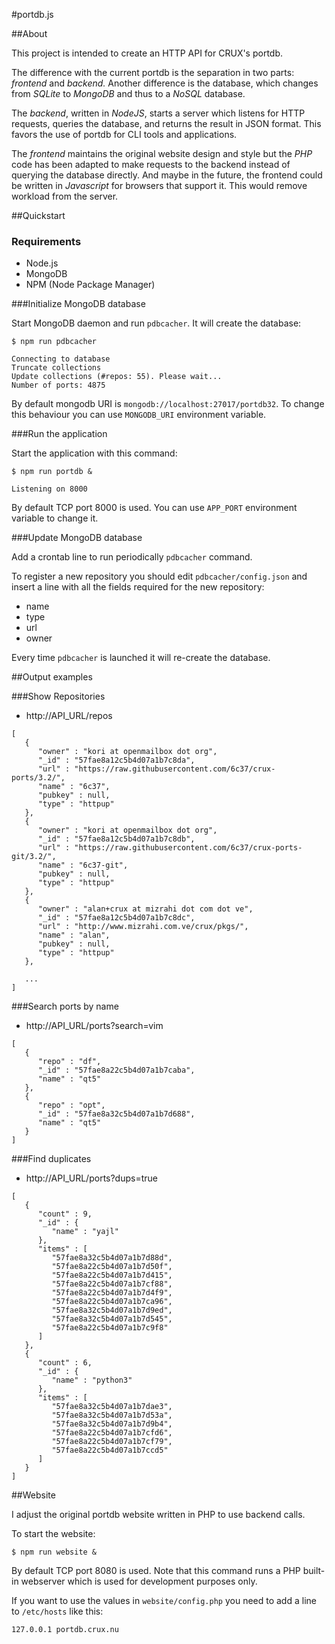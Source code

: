 #portdb.js

##About

This project is intended to create an HTTP API for CRUX's portdb.  
  
The difference with the current portdb is the separation in two parts:
_frontend_ and _backend._ Another difference is the database, which changes from
_SQLite_ to _MongoDB_ and thus to a _NoSQL_ database.  
  
The _backend_, written in _NodeJS_, starts a server which listens for HTTP requests,
queries the database, and returns the result in JSON format. This favors the use
of portdb for CLI tools and applications.  
  
The _frontend_ maintains the original website design and style but the _PHP_ code has
been adapted to make requests to the backend instead of querying the database directly.
And maybe in the future, the frontend could be written in _Javascript_ for browsers
that support it. This would remove workload from the server.


##Quickstart


### Requirements

 * Node.js
 * MongoDB
 * NPM (Node Package Manager)


###Initialize MongoDB database

Start MongoDB daemon and run ``pdbcacher``. It will create the database:
```
$ npm run pdbcacher

Connecting to database
Truncate collections
Update collections (#repos: 55). Please wait...
Number of ports: 4875
```

By default mongodb URI is ``mongodb://localhost:27017/portdb32``. To change
this behaviour you can use ``MONGODB_URI`` environment variable.


###Run the application

Start the application with this command:
```
$ npm run portdb &

Listening on 8000
```

By default TCP port 8000 is used.  You can use ``APP_PORT`` environment
variable to change it.


###Update MongoDB database

Add a crontab line to run periodically ``pdbcacher`` command. 
  
To register a new repository you should edit ``pdbcacher/config.json`` and insert
a line with all the fields required for the new repository: 
 * name
 * type
 * url
 * owner

Every time ``pdbcacher`` is launched it will re-create the database.



##Output examples

###Show Repositories

 * http://API_URL/repos
```
[
   {
      "owner" : "kori at openmailbox dot org",
      "_id" : "57fae8a12c5b4d07a1b7c8da",
      "url" : "https://raw.githubusercontent.com/6c37/crux-ports/3.2/",
      "name" : "6c37",
      "pubkey" : null,
      "type" : "httpup"
   },
   {
      "owner" : "kori at openmailbox dot org",
      "_id" : "57fae8a12c5b4d07a1b7c8db",
      "url" : "https://raw.githubusercontent.com/6c37/crux-ports-git/3.2/",
      "name" : "6c37-git",
      "pubkey" : null,
      "type" : "httpup"
   },
   {
      "owner" : "alan+crux at mizrahi dot com dot ve",
      "_id" : "57fae8a12c5b4d07a1b7c8dc",
      "url" : "http://www.mizrahi.com.ve/crux/pkgs/",
      "name" : "alan",
      "pubkey" : null,
      "type" : "httpup"
   },
   
   ...
]
```


###Search ports by name

 * http://API_URL/ports?search=vim
```
[
   {
      "repo" : "df",
      "_id" : "57fae8a22c5b4d07a1b7caba",
      "name" : "qt5"
   },
   {
      "repo" : "opt",
      "_id" : "57fae8a32c5b4d07a1b7d688",
      "name" : "qt5"
   }
]
```


###Find duplicates

 * http://API_URL/ports?dups=true
```
[
   {
      "count" : 9,
      "_id" : {
         "name" : "yajl"
      },
      "items" : [
         "57fae8a32c5b4d07a1b7d88d",
         "57fae8a22c5b4d07a1b7d50f",
         "57fae8a22c5b4d07a1b7d415",
         "57fae8a22c5b4d07a1b7cf88",
         "57fae8a22c5b4d07a1b7d4f9",
         "57fae8a22c5b4d07a1b7ca96",
         "57fae8a32c5b4d07a1b7d9ed",
         "57fae8a32c5b4d07a1b7d545",
         "57fae8a22c5b4d07a1b7c9f8"
      ]
   },
   {
      "count" : 6,
      "_id" : {
         "name" : "python3"
      },
      "items" : [
         "57fae8a32c5b4d07a1b7dae3",
         "57fae8a32c5b4d07a1b7d53a",
         "57fae8a32c5b4d07a1b7d9b4",
         "57fae8a22c5b4d07a1b7cfd6",
         "57fae8a22c5b4d07a1b7cf79",
         "57fae8a22c5b4d07a1b7ccd5"
      ]
   }
]
```

##Website

I adjust the original portdb website written in PHP to use backend calls. 
  
To start the website:
```
$ npm run website &
```
By default TCP port 8080 is used. 
Note that this command runs a PHP built-in webserver which is used for
development purposes only.  
  
If you want to use the values in ``website/config.php`` you need to add a line to
``/etc/hosts`` like this:
```
127.0.0.1 portdb.crux.nu
```

